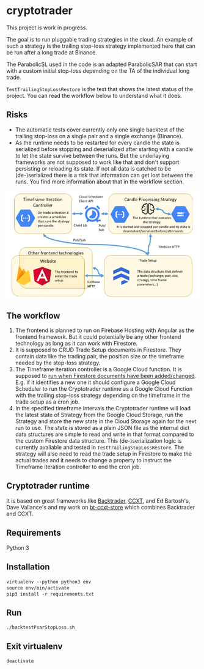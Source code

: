 # cryptotrader
This project is work in progress.

The goal is to run pluggable trading strategies in the cloud. An example of such a strategy is the trailing stop-loss strategy implemented here that can be run after a long trade at Binance.

The ParabolicSL used in the code is an adapted ParabolicSAR that can start with a custom initial stop-loss depending on the TA of the individual long trade.

`TestTrailingStopLossRestore` is the test that shows the latest status of the project. You can read the workflow below to understand what it does.

## Risks
- The automatic tests cover currently only one single backtest of the trailing stop-loss on a single pair and a single exchange (Binance).
- As the runtime needs to be restarted for every candle the state is serialized before stopping and deserialized after starting with a candle to let the state survive between the runs. But the underlaying frameworks are not supposed to work like that and don't support persisting or reloading its state. If not all data is catched to be (de-)serialized there is a risk that information can get lost between the runs. You find more information about that in the workflow section. 

![Overview](docs/architecture.png)

## The workflow
1. The frontend is planned to run on Firebase Hosting with Angular as the frontend framework. But it could potentially be any other frontend technology as long as it can work with Firestore.
2. It is supposed to CRUD Trade Setup documents in Firestore. They contain data like the trading pair, the position size or the timeframe needed by the stop-loss strategy.
3. The Timeframe iteration controller is a Google Cloud function. It is supposed to [run when Firestore documents have been added/changed](https://firebase.google.com/docs/functions/firestore-events). 
E.g. if it identifies a new one it should configure a Google Cloud Scheduler to run the Cryptotrader runtime as a Google Cloud Function with the trailing stop-loss strategy depending on the timeframe in the trade setup as a cron job.
4. In the specified timeframe intervals the Cryptotrader runtime will load the latest state of Strategy from the Google Cloud Storage, run the Strategy and store the new state in the Cloud Storage again for the next run to use. The state is stored as a plain JSON file as the internal dict data structures are simple to read and write in that format compared to the custom Firestore data structure. This (de-)serialization logic is currently available and tested in `TestTrailingStopLossRestore`.
The strategy will also need to read the trade setup in Firestore to make the actual trades and it needs to change a property to instruct the Timeframe iteration controller to end the cron job. 

## Cryptotrader runtime
It is based on great frameworks like [Backtrader](https://backtrader.com/docu), [CCXT](https://github.com/ccxt/ccxt), and Ed Bartosh's, Dave Vallance's and my work on [bt-ccxt-store](https://github.com/Dave-Vallance/bt-ccxt-store) which combines Backtrader and CCXT.

## Requirements
Python 3

## Installation
```
virtualenv --python python3 env
source env/bin/activate
pip3 install -r requirements.txt
```

## Run
``` 
./backtestPsarStopLoss.sh
```

## Exit virtualenv
``` 
deactivate
```
